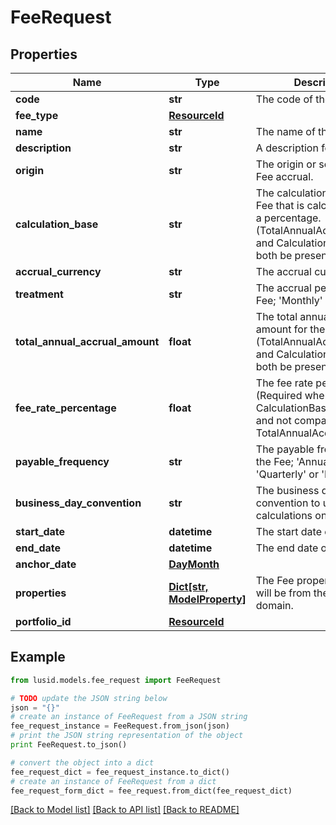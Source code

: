 # FeeRequest


## Properties
Name | Type | Description | Notes
------------ | ------------- | ------------- | -------------
**code** | **str** | The code of the Fee. | 
**fee_type** | [**ResourceId**](ResourceId.md) |  | 
**name** | **str** | The name of the Fee. | 
**description** | **str** | A description for the Fee. | [optional] 
**origin** | **str** | The origin or source of the Fee accrual. | [optional] 
**calculation_base** | **str** | The calculation base for the Fee that is calculated using a percentage. (TotalAnnualAccrualAmount and CalculationBase cannot both be present) | [optional] 
**accrual_currency** | **str** | The accrual currency. | 
**treatment** | **str** | The accrual period of the Fee; &#39;Monthly&#39; or &#39;Daily&#39;. | 
**total_annual_accrual_amount** | **float** | The total annual accrued amount for the Fee. (TotalAnnualAccrualAmount and CalculationBase cannot both be present) | [optional] 
**fee_rate_percentage** | **float** | The fee rate percentage. (Required when CalculationBase is present and not compatible with TotalAnnualAccrualAmount) | [optional] 
**payable_frequency** | **str** | The payable frequency for the Fee; &#39;Annually&#39;, &#39;Quarterly&#39; or &#39;Monthly&#39;. | 
**business_day_convention** | **str** | The business day convention to use for Fee calculations on weekends. | 
**start_date** | **datetime** | The start date of the Fee. | 
**end_date** | **datetime** | The end date of the Fee. | [optional] 
**anchor_date** | [**DayMonth**](DayMonth.md) |  | [optional] 
**properties** | [**Dict[str, ModelProperty]**](ModelProperty.md) | The Fee properties. These will be from the &#39;Fee&#39; domain. | [optional] 
**portfolio_id** | [**ResourceId**](ResourceId.md) |  | [optional] 

## Example

```python
from lusid.models.fee_request import FeeRequest

# TODO update the JSON string below
json = "{}"
# create an instance of FeeRequest from a JSON string
fee_request_instance = FeeRequest.from_json(json)
# print the JSON string representation of the object
print FeeRequest.to_json()

# convert the object into a dict
fee_request_dict = fee_request_instance.to_dict()
# create an instance of FeeRequest from a dict
fee_request_form_dict = fee_request.from_dict(fee_request_dict)
```
[[Back to Model list]](../README.md#documentation-for-models) [[Back to API list]](../README.md#documentation-for-api-endpoints) [[Back to README]](../README.md)


